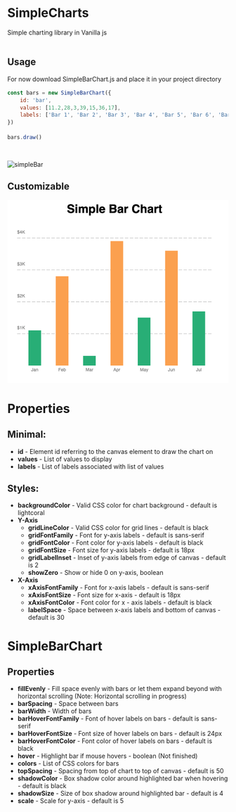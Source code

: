 # SimpleCharts
Simple charting library in Vanilla js <br><br>

## Usage
For now download SimpleBarChart.js and place it in your project directory
```JavaScript
const bars = new SimpleBarChart({
    id: 'bar',
    values: [11.2,28,3,39,15,36,17],
    labels: ['Bar 1', 'Bar 2', 'Bar 3', 'Bar 4', 'Bar 5', 'Bar 6', 'Bar 7']
})

bars.draw()
```
<br>

![simpleBar](./img/simpleBar.gif)

## Customizable
![customized](./img/customized.png)

# Properties
## Minimal:
* <b>id</b> - Element id referring to the canvas element to draw the chart on
* <b>values</b> - List of values to display
* <b>labels</b> - List of labels associated with list of values
## Styles:
* <b>backgroundColor</b> - Valid CSS color for chart background - default is lightcoral
* <b>Y-Axis</b>
  * <b>gridLineColor</b> - Valid CSS color for grid lines - default is black
  * <b>gridFontFamily</b> - Font for y-axis labels - default is sans-serif
  * <b>gridFontColor</b> - Font color for y-axis labels - default is black
  * <b>gridFontSize</b> - Font size for y-axis labels - default is 18px
  * <b>gridLabelInset</b> - Inset of y-axis labels from edge of canvas - default is 2
  * <b>showZero</b> - Show or hide 0 on y-axis, boolean
* <b>X-Axis</b>
  * <b>xAxisFontFamily</b> - Font for x-axis labels - default is sans-serif
  * <b>xAxisFontSize</b> - Font size for x-axis - default is 18px
  * <b>xAxisFontColor</b> - Font color for x - axis labels - default is black
  * <b>labelSpace</b> - Space between x-axis labels and bottom of canvas - default is 30

# SimpleBarChart
## Properties
* <b>fillEvenly</b> - Fill space evenly with bars or let them expand beyond with horizontal scrolling (Note: Horizontal scrolling in progress)
* <b>barSpacing</b> - Space between bars
* <b>barWidth</b> - Width of bars
* <b>barHoverFontFamily</b> - Font of hover labels on bars - default is sans-serif
* <b>barHoverFontSize</b> - Font size of hover labels on bars - default is 24px
* <b>barHoverFontColor</b> - Font color of hover labels on bars - default is black
* <b>hover</b> - Highlight bar if mouse hovers - boolean (Not finished)
* <b>colors</b> - List of CSS colors for bars
* <b>topSpacing</b> - Spacing from top of chart to top of canvas - default is 50
* <b>shadowColor</b> - Box shadow color around highlighted bar when hovering - default is black
* <b>shadowSize</b> - Size of box shadow around highlighted bar - default is 4
* <b>scale</b> - Scale for y-axis - default is 5